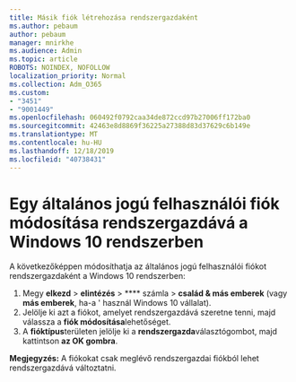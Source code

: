 ```yaml
---
title: Másik fiók létrehozása rendszergazdaként
ms.author: pebaum
author: pebaum
manager: mnirkhe
ms.audience: Admin
ms.topic: article
ROBOTS: NOINDEX, NOFOLLOW
localization_priority: Normal
ms.collection: Adm_O365
ms.custom:
- "3451"
- "9001449"
ms.openlocfilehash: 060492f0792caa34de872ccd97b27006ff172ba0
ms.sourcegitcommit: 42463e8d8869f36225a27388d83d37629c6b149e
ms.translationtype: MT
ms.contentlocale: hu-HU
ms.lasthandoff: 12/18/2019
ms.locfileid: "40738431"
---
```

# <a name="change-a-standard-user-account-to-an-administrator-in-windows-10"></a>Egy általános jogú felhasználói fiók módosítása rendszergazdává a Windows 10 rendszerben

A következőképpen módosíthatja az általános jogú felhasználói fiókot rendszergazdaként a Windows 10 rendszerben:

1. Megy **elkezd** > **elintézés** > **** számla > **család & más emberek** (vagy **más emberek**, ha-a ' használ Windows 10 vállalat).
2. Jelölje ki azt a fiókot, amelyet rendszergazdává szeretne tenni, majd válassza a **fiók módosítása**lehetőséget.
3. A **fióktípus**területen jelölje ki a **rendszergazda**választógombot, majd kattintson **az OK gombra**.

**Megjegyzés:** A fiókokat csak meglévő rendszergazdai fiókból lehet rendszergazdává változtatni.